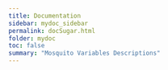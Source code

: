 ```yaml
---
title: Documentation
sidebar: mydoc_sidebar
permalink: docSugar.html
folder: mydoc
toc: false
summary: "Mosquito Variables Descriptions"
---
```


